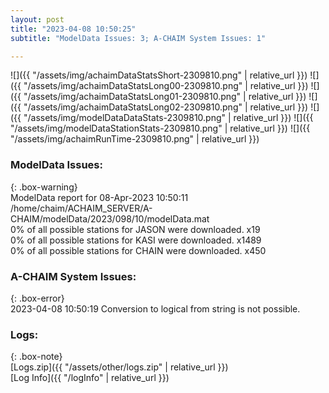 ```yaml
---
layout: post
title: "2023-04-08 10:50:25"
subtitle: "ModelData Issues: 3; A-CHAIM System Issues: 1"

---
```


![]({{ "/assets/img/achaimDataStatsShort-2309810.png" | relative_url }})
![]({{ "/assets/img/achaimDataStatsLong00-2309810.png" | relative_url }})
![]({{ "/assets/img/achaimDataStatsLong01-2309810.png" | relative_url }})
![]({{ "/assets/img/achaimDataStatsLong02-2309810.png" | relative_url }})
![]({{ "/assets/img/modelDataDataStats-2309810.png" | relative_url }})
![]({{ "/assets/img/modelDataStationStats-2309810.png" | relative_url }})
![]({{ "/assets/img/achaimRunTime-2309810.png" | relative_url }})


### ModelData Issues:  
  
{: .box-warning}  
 ModelData report for 08-Apr-2023 10:50:11   
 /home/chaim/ACHAIM_SERVER/A-CHAIM/modelData/2023/098/10/modelData.mat   
 0% of all possible stations for JASON were downloaded. x19   
 0% of all possible stations for KASI were downloaded. x1489   
 0% of all possible stations for CHAIN were downloaded. x450   
  
### A-CHAIM System Issues:  
  
{: .box-error}  
2023-04-08 10:50:19 Conversion to logical from string is not possible.  

### Logs:  
  
{: .box-note}  
[Logs.zip]({{ "/assets/other/logs.zip" | relative_url }})  
[Log Info]({{ "/logInfo" | relative_url }})  
